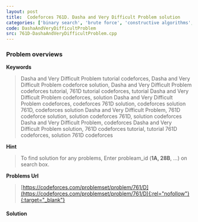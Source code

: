 ```yaml
---
layout: post
title:  Codeforces 761D. Dasha and Very Difficult Problem solution
categories: ['binary search', 'brute force', 'constructive algorithms', 'greedy', 'sortings']
code: DashaAndVeryDifficultProblem
src: 761D-DashaAndVeryDifficultProblem.cpp
---
```

### **Problem overviews**

**Keywords**
> Dasha and Very Difficult Problem tutorial codeforces, Dasha and Very Difficult Problem codeforce solution, Dasha and Very Difficult Problem codeforces tutorial, 761D tutorial codeforces, tutorial Dasha and Very Difficult Problem codeforces, solution Dasha and Very Difficult Problem codeforces, codeforces 761D solution, codeforces solution 761D, codeforces solution Dasha and Very Difficult Problem, 761D codeforce solution, solution codeforces 761D, solution codeforces Dasha and Very Difficult Problem, codeforces Dasha and Very Difficult Problem solution, 761D codeforces tutorial, tutorial 761D codeforces, solution 761D codeforces

**Hint**
> To find solution for any problems, Enter probleam_id (**1A, 28B**, ...) on search box. 

**Problems Url**
> [https://codeforces.com/problemset/problem/761/D](https://codeforces.com/problemset/problem/761/D){:rel="nofollow"}{:target="_blank"}

#### **Solution**



